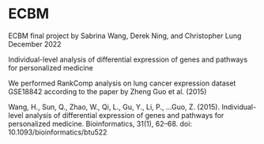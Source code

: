 # ECBM
ECBM final project by Sabrina Wang, Derek Ning, and Christopher Lung
December 2022

Individual-level analysis of differential expression of genes and pathways for personalized medicine 

We performed RankComp analysis on lung cancer expression dataset GSE18842 according to the paper by Zheng Guo et al. (2015)

Wang, H., Sun, Q., Zhao, W., Qi, L., Gu, Y., Li, P., ...Guo, Z. (2015). Individual-level analysis of differential expression of genes and pathways for personalized medicine. Bioinformatics, 31(1), 62–68. doi: 10.1093/bioinformatics/btu522
